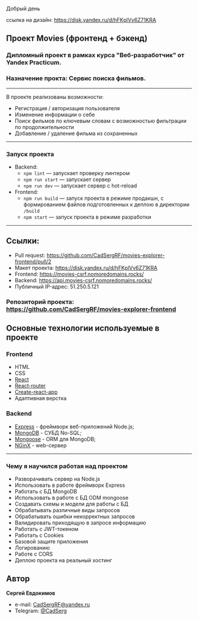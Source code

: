 Добрый день

ссылка на дизайн: https://disk.yandex.ru/d/hFKplVv6Z71KRA


## Проект Movies (фронтенд + бэкенд)

### Дипломный проект в рамках курса "Веб-разработчик" от Yandex Practicum. 
### Назначение прокта: Сервис поиска фильмов.
---
В проекте реализованы возможности:
- Регистрация / авторизация пользователя
- Изменение информации о себе
- Поиск фильмов по ключевым словам с возможностью фильтрации по продолжительности
- Добавление / удаление фильма из сохраненных

---
### Запуск проекта

- Backend:
  - `npm lint` — запускает проверку линтером
  - `npm run start` — запускает сервер
  - `npm run dev` — запускает сервер с hot-reload
- Frontend:
  - `npm run build` — запуск проекта в режиме продакшн, с формированием файлов подготовленных к деплою в директории `/build`
  - `npm start` — запуск проекта в режиме разработки

---
## Ссылки:
- Pull request: https://github.com/CadSergRF/movies-explorer-frontend/pull/2
- Макет проекта: https://disk.yandex.ru/d/hFKplVv6Z71KRA
- Frontend: https://movies-csrf.nomoredomains.rocks/
- Backend: https://api.movies-csrf.nomoredomains.rocks/
- Публичный IP-адрес: 51.250.5.121
### Репозиторий проекта: https://github.com/CadSergRF/movies-explorer-frontend

## Основные технологии используемые в проекте
### Frontend
- HTML
- CSS
- [React](https://ru.react.js.org/)
- [React-router](https://reactrouter.com/en/main)
- [Create-react-app](https://create-react-app.dev/)
- Адаптивная верстка

### Backend
- [Express](https://expressjs.com/ru/) - фреймворк веб-приложений Node.js;
- [MongoDB](https://www.mongodb.com/) - СУБД No-SQL;
- [Mongoose](https://mongoosejs.com/) - ORM для MongoDB;
- [NGinX](https://nginx.org/ru/) - web-сервер

---
### Чему я научился работая над проектом

- Разворачивать сервер на Node.js
- Использовать в работе фреймворк Express
- Работать с БД MongoDB
- Использовать в работе с БД ODM mongoose
- Создавать схемы и модели для работы с БД
- Обрабатывать различные виды запросов
- Обрабатывать ошибки некорректных запросов
- Валидировать приходящую в запросе информацию
- Работать с JWT-токеном
- Работать с Cookies
- Базовой защите приложения
- Логированию
- Работе с CORS
- Деплою проекта на реальный хостинг

## Автор

**Сергей Евдокимов**

- e-mail: [CadSergRF@yandex.ru](mailto:CadSergRF@yandex.ru)
- Telegram: [@CadSerg](https://t.me/CadSerg)